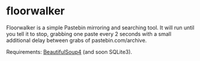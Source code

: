 floorwalker
===========

Floorwalker is a simple Pastebin mirroring and searching tool. It will run until you tell it to stop, grabbing one paste every 2 seconds with a small additional delay between grabs of pastebin.com/archive.

Requirements: [BeautifulSoup4](http://www.crummy.com/software/BeautifulSoup/bs4/doc/) (and soon SQLite3).
